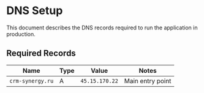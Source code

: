 # DNS Setup

This document describes the DNS records required to run the application in production.

## Required Records

| Name | Type | Value | Notes |
| --- | --- | --- | --- |
| `crm-synergy.ru` | A | `45.15.170.22` | Main entry point |


